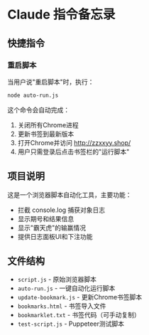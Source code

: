 # Claude 指令备忘录

## 快捷指令

### 重启脚本
当用户说"重启脚本"时，执行：
```bash
node auto-run.js
```

这个命令会自动完成：
1. 关闭所有Chrome进程
2. 更新书签到最新版本
3. 打开Chrome并访问 http://zzxxyy.shop/
4. 用户只需登录后点击书签栏的"运行脚本"

## 项目说明

这是一个浏览器脚本自动化工具，主要功能：
- 拦截 console.log 捕获对象日志
- 显示期号和结果信息
- 显示"霸天虎"的输赢情况
- 提供日志面板UI和下注功能

## 文件结构

- `script.js` - 原始浏览器脚本
- `auto-run.js` - 一键自动化运行脚本
- `update-bookmark.js` - 更新Chrome书签脚本
- `bookmarks.html` - 书签导入文件
- `bookmarklet.txt` - 书签代码（可手动复制）
- `test-script.js` - Puppeteer测试脚本
